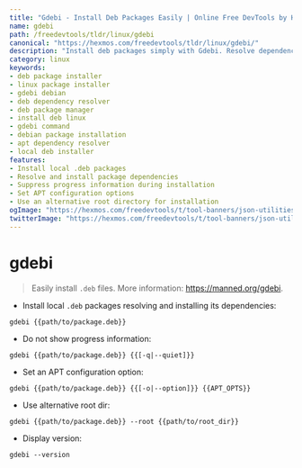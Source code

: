```yaml
---
title: "Gdebi - Install Deb Packages Easily | Online Free DevTools by Hexmos"
name: gdebi
path: /freedevtools/tldr/linux/gdebi
canonical: "https://hexmos.com/freedevtools/tldr/linux/gdebi/"
description: "Install deb packages simply with Gdebi. Resolve dependencies and install .deb files effortlessly on Linux. Free online tool, no registration required."
category: linux
keywords:
- deb package installer
- linux package installer
- gdebi debian
- deb dependency resolver
- deb package manager
- install deb linux
- gdebi command
- debian package installation
- apt dependency resolver
- local deb installer
features:
- Install local .deb packages
- Resolve and install package dependencies
- Suppress progress information during installation
- Set APT configuration options
- Use an alternative root directory for installation
ogImage: "https://hexmos.com/freedevtools/t/tool-banners/json-utilities-banner.png"
twitterImage: "https://hexmos.com/freedevtools/t/tool-banners/json-utilities-banner.png"
---
```


# gdebi

> Easily install `.deb` files.
> More information: <https://manned.org/gdebi>.

- Install local `.deb` packages resolving and installing its dependencies:

`gdebi {{path/to/package.deb}}`

- Do not show progress information:

`gdebi {{path/to/package.deb}} {{[-q|--quiet]}}`

- Set an APT configuration option:

`gdebi {{path/to/package.deb}} {{[-o|--option]}} {{APT_OPTS}}`

- Use alternative root dir:

`gdebi {{path/to/package.deb}} --root {{path/to/root_dir}}`

- Display version:

`gdebi --version`
